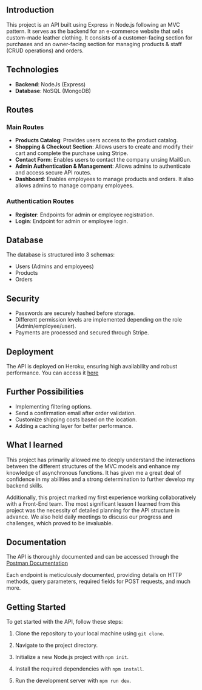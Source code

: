 ## Introduction

This project is an API built using Express in Node.js following an MVC pattern. It serves as the backend for an e-commerce website that sells custom-made leather clothing. It consists of a customer-facing section for purchases and an owner-facing section for managing products & staff (CRUD operations) and orders.

## Technologies

- **Backend**: NodeJs (Express)
- **Database**: NoSQL (MongoDB)

## Routes
### Main Routes

- **Products Catalog**: Provides users access to the product catalog.
- **Shopping & Checkout Section**: Allows users to create and modify their cart and complete the purchase using Stripe.
- **Contact Form**: Enables users to contact the company unsing MailGun.
- **Admin Authentication & Management**: Allows admins to authenticate and access secure API routes.
- **Dashboard**: Enables employees to manage products and orders. It also allows admins to manage company employees.

### Authentication Routes

- **Register**: Endpoints for admin or employee registration.
- **Login**: Endpoint for admin or employee login.

## Database

The database is structured into 3 schemas:
- Users (Admins and employees)
- Products
- Orders

## Security 

- Passwords are securely hashed before storage.
- Different permission levels are implemented depending on the role (Admin/employee/user).
- Payments are processed and secured through Stripe.

## Deployment

The API is deployed on Heroku, ensuring high availability and robust performance. You can access it [here](https://ashmademoiselle-8623d0938879.herokuapp.com/products)

## Further Possibilities

- Implementing filtering options.
- Send a confirmation email after order validation.
- Customize shipping costs based on the location.
- Adding a caching layer for better performance.

## What I learned

This project has primarily allowed me to deeply understand the interactions between the different structures of the MVC models and enhance my knowledge of asynchronous functions. It has given me a great deal of confidence in my abilities and a strong determination to further develop my backend skills.

Additionally, this project marked my first experience working collaboratively with a Front-End team. The most significant lesson I learned from this project was the necessity of detailed planning for the API structure in advance. We also held daily meetings to discuss our progress and challenges, which proved to be invaluable.

## Documentation

The API is thoroughly documented and can be accessed through the [Postman Documentation](https://documenter.getpostman.com/view/28778050/2s9YC7UBxT#4d4c2c3e-87fc-4d0e-a4c4-7154c04de37c)

Each endpoint is meticulously documented, providing details on HTTP methods, query parameters, required fields for POST requests, and much more.

## Getting Started

To get started with the API, follow these steps:

1. Clone the repository to your local machine using `git clone`.
    
2. Navigate to the project directory.
    
3. Initialize a new Node.js project with `npm init`.
    
4. Install the required dependencies with `npm install`.
    
5. Run the development server with `npm run dev`.
